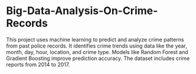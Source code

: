 # Big-Data-Analysis-On-Crime-Records
This project uses machine learning to predict and analyze crime patterns from past police records. It identifies crime trends using data like the year, month, day, hour, location, and crime type. Models like Random Forest and Gradient Boosting improve prediction accuracy. The dataset includes crime reports from 2014 to 2017.
